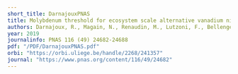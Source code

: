 ```yaml
---
short_title: DarnajouxPNAS
title: Molybdenum threshold for ecosystem scale alternative vanadium nitrogenase activity in boreal forests
authors: Darnajoux, R., Magain, N., Renaudin, M., Lutzoni, F., Bellenger, J. P., & Zhang, X.
year: 2019
journalinfo: PNAS 116 (49) 24682-24688
pdf: "/PDF/DarnajouxPNAS.pdf"
orbi: "https://orbi.uliege.be/handle/2268/241357"
journal: "https://www.pnas.org/content/116/49/24682"
---
```

